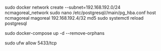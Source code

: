 sudo docker network create --subnet=192.168.192.0/24 ncmagoreal_network
sudo nano /etc/postgresql/<version>/main/pg_hba.conf
host    ncmagoreal    magoreal    192.168.192.4/32    md5
sudo systemctl reload postgresql

sudo docker-compose up -d --remove-orphans

sudo ufw allow 5433/tcp
